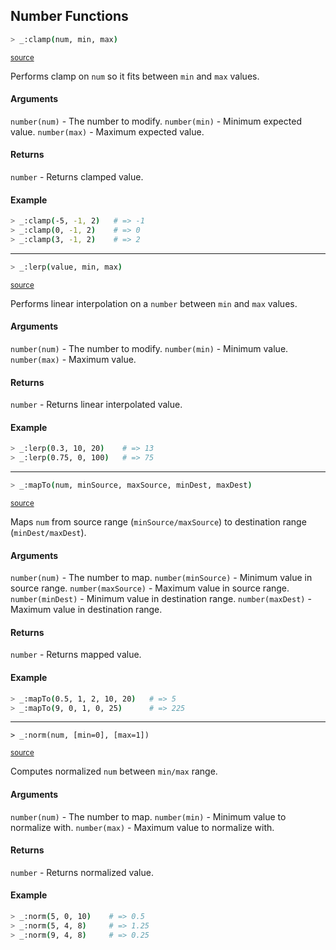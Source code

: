 ## Number Functions

```bash
> _:clamp(num, min, max)
```

<small>[source](https://github.com/skrolikowski/Lua-Lander/blob/master/mods/number.lua#L11-L20)</small>

Performs clamp on `num` so it fits between `min` and `max` values.

#### Arguments

`number(num)` - The number to modify.
`number(min)` - Minimum expected  value.
`number(max)` - Maximum expected value.

#### Returns

`number` - Returns clamped value.

#### Example

```bash
> _:clamp(-5, -1, 2)   # => -1
> _:clamp(0, -1, 2)    # => 0
> _:clamp(3, -1, 2)    # => 2
```



---

```bash
> _:lerp(value, min, max)
```

<small>[source](https://github.com/skrolikowski/Lua-Lander/blob/master/mods/number.lua#L30-L39)</small>

Performs linear interpolation on a `number` between `min` and `max` values.

#### Arguments

`number(num)` - The number to modify.
`number(min)` - Minimum value.
`number(max)` - Maximum value.

#### Returns

`number` - Returns linear interpolated value.

#### Example

```bash
> _:lerp(0.3, 10, 20)    # => 13
> _:lerp(0.75, 0, 100)   # => 75
```



---

```bash
> _:mapTo(num, minSource, maxSource, minDest, maxDest)
```

<small>[source](https://github.com/skrolikowski/Lua-Lander/blob/master/mods/number.lua#L51-L65)</small>

Maps `num` from source range (`minSource/maxSource`) to destination range (`minDest/maxDest`).

#### Arguments

`number(num)` - The number to map.
`number(minSource)` - Minimum value in source range.
`number(maxSource)` - Maximum value in source range.
`number(minDest)` - Minimum value in destination range.
`number(maxDest)` - Maximum value in destination range.

#### Returns

`number` - Returns mapped value.

#### Example

```bash
> _:mapTo(0.5, 1, 2, 10, 20)   # => 5
> _:mapTo(9, 0, 1, 0, 25)      # => 225
```



---

```
> _:norm(num, [min=0], [max=1])
```

<small>[source](https://github.com/skrolikowski/Lua-Lander/blob/master/mods/number.lua#L74-L80)</small>

Computes normalized `num` between `min/max` range.

#### Arguments

`number(num)` - The number to map.
`number(min)` - Minimum value to normalize with.
`number(max)` - Maximum value to normalize with.

#### Returns

`number` - Returns normalized value.

#### Example

```bash
> _:norm(5, 0, 10)    # => 0.5
> _:norm(5, 4, 8)     # => 1.25
> _:norm(9, 4, 8)     # => 0.25
```

